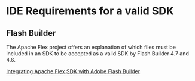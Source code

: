 # IDE Requirements for a valid SDK

## Flash Builder

The Apache Flex project offers an explanation of which files must be included in an SDK to be accepted as a valid SDK by Flash Builder 4.7 and 4.6.

[Integrating Apache Flex SDK with Adobe Flash Builder](https://github.com/apache/flex-sdk/blob/master/ide/flashbuilder/README_integration_with_Adobe_FlashBuilder.txt)
